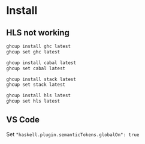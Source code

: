 # Install

## HLS not working

```sh
ghcup install ghc latest
ghcup set ghc latest

ghcup install cabal latest
ghcup set cabal latest

ghcup install stack latest
ghcup set stack latest

ghcup install hls latest
ghcup set hls latest
```

## VS Code

Set `"haskell.plugin.semanticTokens.globalOn": true`

